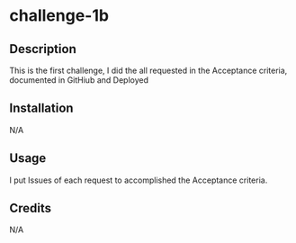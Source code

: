 # challenge-1b
## Description

This is the first challenge, I did the all requested in the Acceptance criteria, documented in GitHiub and Deployed

## Installation

N/A

## Usage

I put Issues of each request to accomplished the Acceptance criteria.

## Credits

N/A